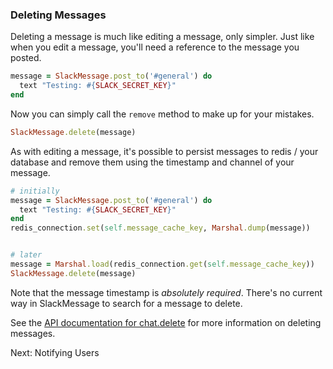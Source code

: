 ### Deleting Messages

Deleting a message is much like editing a message, only simpler. Just like when
you edit a message, you'll need a reference to the message you posted.

```ruby
message = SlackMessage.post_to('#general') do
  text "Testing: #{SLACK_SECRET_KEY}"
end
```

Now you can simply call the `remove` method to make up for your mistakes.

```ruby
SlackMessage.delete(message)
```

As with editing a message, it's possible to persist messages to redis / your
database and remove them using the timestamp and channel of your message.

```ruby
# initially
message = SlackMessage.post_to('#general') do
  text "Testing: #{SLACK_SECRET_KEY}"
end
redis_connection.set(self.message_cache_key, Marshal.dump(message))


# later
message = Marshal.load(redis_connection.get(self.message_cache_key))
SlackMessage.delete(message)
```

Note that the message timestamp is _absolutely required_. There's no current
way in SlackMessage to search for a message to delete.

See the [API documentation for
chat.delete](https://api.slack.com/methods/chat.delete) for more information on
deleting messages.

Next: Notifying Users
